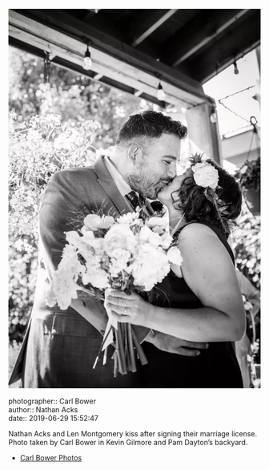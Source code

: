 ![Nathan Acks and Len Montgomery kiss](assets/2019-06-29-set-1-the-ceremony-40.webp)

photographer:: Carl Bower  
author:: Nathan Acks  
date:: 2019-06-29 15:52:47

Nathan Acks and Len Montgomery kiss after signing their marriage license. Photo taken by Carl Bower in Kevin Gilmore and Pam Dayton’s backyard.

* [Carl Bower Photos](https://carlbowerphotos.com)
